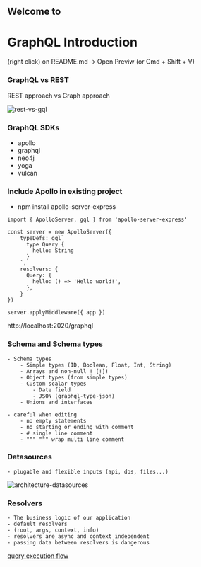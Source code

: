 ## Welcome to
# GraphQL Introduction
(right click) on README.md -> Open Previw (or Cmd + Shift + V)

### GraphQL vs REST

REST approach vs Graph approach

![rest-vs-gql](https://gary.wenneker.org/content/images/2019/07/image-2.png)

### GraphQL SDKs
- apollo
- graphql
- neo4j
- yoga
- vulcan

### Include Apollo in existing project
- npm install apollo-server-express

```
import { ApolloServer, gql } from 'apollo-server-express'

const server = new ApolloServer({
    typeDefs: gql`
      type Query {
        hello: String
      }
    `,
    resolvers: {
      Query: {
        hello: () => 'Hello world!',
      },
    }
})

server.applyMiddleware({ app })
```

http://localhost:2020/graphql

### Schema and Schema types
    - Schema types
        - Simple types (ID, Boolean, Float, Int, String)
        - Arrays and non-null ! [!]!
        - Object types (from simple types)
        - Custom scalar types
            - Date field
            - JSON (graphql-type-json)
        - Unions and interfaces

    - careful when editing
        - no empty statements
        - no starting or ending with comment
        - # single line comment
        - """ """ wrap multi line comment

### Datasources
    - plugable and flexible inputs (api, dbs, files...)
![architecture-datasources](https://miro.medium.com/max/1400/1*f_XvFD7FvliMM74WHJ0vRQ.png)


### Resolvers
    - The business logic of our application
    - default resolvers
    - (root, args, context, info)
    - resolvers are async and context independent
    - passing data between resolvers is dangerous
[query execution flow](https://medium.com/@__xuorig__/the-graphql-dataloader-pattern-visualized-3064a00f319f)

